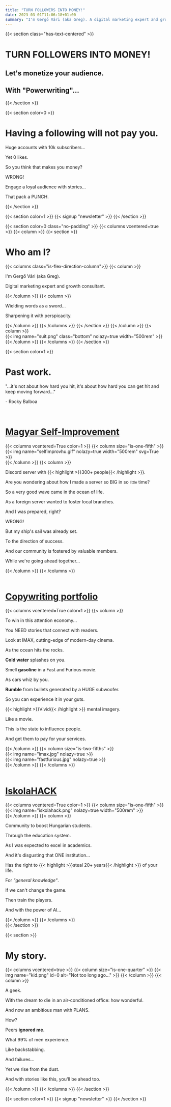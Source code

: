 ```yaml
---
title: "TURN FOLLOWERS INTO MONEY!"
date: 2023-03-01T11:06:18+01:00
summary: "I'm Gergő Vári (aka Greg). A digital marketing expert and growth consultant."
---
```

{{< section class="has-text-centered" >}}
	<h1>TURN FOLLOWERS INTO MONEY!</h1>
	<h2>Let's monetize your audience.</h2>
	<h2>With "Powerwriting"...</h2>
{{< /section >}}

{{< section color=0 >}}
	<h1>Having a following will not pay you.</h1>
	<p>Huge accounts with 10k subscribers...</p>
	<p>Yet 0 likes.</p>
	<p>So you think that makes you money?</p>
	<p>WRONG!</p>
	<p>Engage a loyal audience with stories...</p>
	<p>That pack a PUNCH.</p>
{{< /section >}}

{{< section color=1 >}}
	{{< signup "newsletter" >}}
{{< /section >}}

{{< section color=0 class="no-padding" >}}
	{{< columns vcentered=true >}}
		{{< column >}}
			{{< section >}}
				<h1>Who am I?</h1>
				{{< columns class="is-flex-direction-column">}}
					{{< column >}}
						<p>I'm Gergő Vári (aka Greg).</p>
						<p>Digital marketing expert and growth consultant.</p>
					{{< /column >}}
					{{< column >}}
						<p>Wielding words as a sword...</p>
						<p>Sharpening it with perspicacity.</p>
					{{< /column >}}
				{{< /columns >}}
			{{< /section >}}
		{{< /column >}}
		{{< column  >}}
			<div class="has-text-centered">
				{{< img name="suit.png" class="bottom" nolazy=true width="500rem" >}}<br/>
			</div>
		{{< /column >}}
	{{< /columns >}}
{{< /section >}}

{{< section color=1 >}}
	<h1>Past work.</h1>
	<p>"...it's not about how hard you hit, it's about how hard you can get hit and keep moving forward..."</p>
	<p>- Rocky Balboa</p>
	<br />
	<div class="color0 decorate-link little-padding">
		<h1 class="animate-off"><a href="https://iskolahack.hu">Magyar Self-Improvement</a></h1>
		{{< columns vcentered=True color=1 >}}
			{{< column size="is-one-fifth" >}}
				<div class="has-text-centered">
					{{< img name="selfimprovhu.gif" nolazy=true width="500rem" svg=True >}}<br/>
				</div>
			{{< /column >}}
			{{< column >}}
				<p>Discord server with {{< highlight >}}300+ people{{< /highlight >}}.</p>
				<p>Are you wondering about how I made a server so BIG in so <small>little</small> time?</p>
				<p>So a very good wave came in the ocean of life.</p> 
				<p>As a foreign server wanted to foster local branches.</p>
				<p>And I was prepared, right?</p> 
				<p>WRONG!</p>
				<p>But my ship's sail was already set.</p>
				<p>To the direction of success.</p>
				<p>And our community is fostered by valuable members.</p>
				<p>While we're going ahead together...</p>
			{{< /column >}}
		{{< /columns >}}
	</div>
	<br />
	<div class="color0 decorate-link little-padding">
		<h1 class="animate-off"><a href="https://drive.google.com/drive/folders/19ukNe5oaGB7RKhL5McBCRTuoBPMBSI_6?usp=sharing">Copywriting portfolio</a></h1>
		{{< columns vcentered=True color=1 >}}
			{{< column >}}
				<p>To win in this attention economy...</p>
				<p>You NEED stories that connect with readers.</p>
				<p>Look at IMAX, cutting-edge of modern-day cinema.</p>
				<p>As the ocean hits the rocks.</p>
				<p><b class="cold-color">Cold water</b> splashes on you.</p>
				<p>Smell <b class="gasoline-color">gasoline</b> in a Fast and Furious movie.</p>
				<p>As cars whiz by you.</p>
				<p><b class="explosion-color">Rumble</b> from bullets generated by a HUGE subwoofer.</p>
				<p>So you can experience it in your guts.</p>
				<p>{{< highlight >}}Vivid{{< /highlight >}} mental imagery.
				<p>Like a movie.</p>
				<p>This is the state to influence people.</p>
				<p>And get them to pay for your services.</p>
			{{< /column >}}
			{{< column size="is-two-fifths" >}}
				<div class="has-text-centered">
					{{< img name="imax.jpg" nolazy=true >}}<br/>
					{{< img name="fastfurious.jpg" nolazy=true >}}<br/>
				</div>
			{{< /column >}}
		{{< /columns >}}
	</div>
	<br />
	<div class="color0 decorate-link little-padding">
		<h1 class="animate-off"><a href="https://iskolahack.hu">IskolaHACK</a></h1>
		{{< columns vcentered=True color=1 >}}
			{{< column size="is-one-fifth" >}}
				<div class="has-text-centered">
					{{< img name="iskolahack.png" nolazy=true width="500rem" >}}<br/>
				</div>
			{{< /column >}}
			{{< column >}}
				<p>Community to boost Hungarian students.</p>
				<p>Through the education system.</p>
				<p>As I was expected to excel in academics.</p>
				<p>And it's disgusting that ONE institution... 
				<p>Has the right to {{< highlight >}}steal 20+ years{{< /highlight >}} of your life.
				<p>For <i>"general knowledge"</i>.</p>
				<p>If we can't change the game.
				<p>Then train the players.</p>
				<p>And with the power of AI...</p>
			{{< /column >}}
		{{< /columns >}}
	</div>
{{< /section >}}

{{< section >}}
	<h1>My story.</h1>
	{{< columns vcentered=true >}}
		{{< column size="is-one-quarter" >}}
			{{< img name="kid.png" id=0 alt="Not too long ago..." >}}
		{{< /column >}}
		{{< column >}}
			<p>A geek.</p>
			<p>With the dream to die in an air-conditioned office: how wonderful.</p>
			<p>And now an ambitious man with PLANS.</p>
			<p>How?</p>
			<p>Peers <b>ignored me.</b></p>
			<p>What 99% of men experience.</p>
			<p>Like backstabbing.</p> 
			<p>And failures...</p>
			<p>Yet we rise from the dust.</p>
			<p>And with stories like this, you'll be ahead too.</p>
		{{< /column >}}
	{{< /columns >}}
{{< /section >}}

{{< section color=1 >}}
	{{< signup "newsletter" >}}
{{< /section >}}
